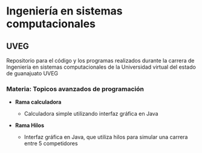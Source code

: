 # Ingeniería en sistemas computacionales
## UVEG
Repositorio para el código y los programas realizados durante la carrera de Ingeniería en sistemas computacionales de la Universidad virtual del estado de guanajuato UVEG

### Materia: Topicos avanzados de programación

* **Rama calculadora**
    * Calculadora simple utilizando interfaz gráfica en Java

* **Rama Hilos**
    * Interfaz gráfica en Java, que utiliza hilos para simular una carrera entre 5 competidores



